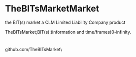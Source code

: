# TheBITsMarketMarket
 the BIT(s) market
a CLM Limited Liability Company product

TheBITsMarket;BIT(s):(information and time/frames)0-infinity.

#
github.com/TheBITsMarket\
